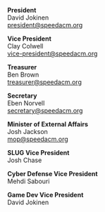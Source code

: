 **President**  
David Jokinen  
[president@speedacm.org](mailto:president@speedacm.org)

**Vice President**  
Clay Colwell  
[vice-president@speedacm.org](mailto:vice-president@speedacm.org)

**Treasurer**  
Ben Brown  
[treasurer@speedacm.org](mailto:treasurer@speedacm.org)

**Secretary**  
Eben Norvell  
[secretary@speedacm.org](mailto:secretary@speedacm.org)

**Minister of External Affairs**  
Josh Jackson  
[mop@speedacm.org](mailto:mop@speedacm.org)

**SLUG Vice President**  
Josh Chase  

**Cyber Defense Vice President**  
Mehdi Sabouri  

**Game Dev Vice President**  
David Jokinen
